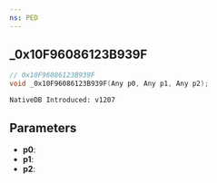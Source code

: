 ```yaml
---
ns: PED
---
```

## _0x10F96086123B939F

```c
// 0x10F96086123B939F
void _0x10F96086123B939F(Any p0, Any p1, Any p2);
```

```
NativeDB Introduced: v1207
```

## Parameters
* **p0**:
* **p1**:
* **p2**:
